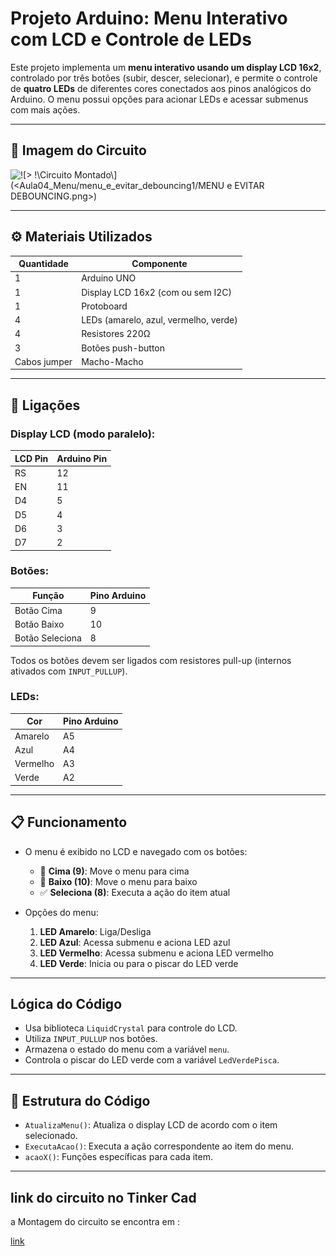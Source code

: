 # Projeto Arduino: Menu Interativo com LCD e Controle de LEDs

Este projeto implementa um **menu interativo usando um display LCD 16x2**, controlado por três botões (subir, descer, selecionar), e permite o controle de **quatro LEDs** de diferentes cores conectados aos pinos analógicos do Arduino. O menu possui opções para acionar LEDs e acessar submenus com mais ações.

---

## 📸 Imagem do Circuito

![!\[> !\\[Circuito Montado\\](./104521f6-1da5-468c-be70-a5cdb4309f21.png)\](<Aula04_Menu/menu_e_evitar_debouncing1/MENU e EVITAR DEBOUNCING.png>)](<MENU e EVITAR DEBOUNCING.png>)

---

## ⚙️ Materiais Utilizados

| Quantidade | Componente              |
|------------|--------------------------|
| 1          | Arduino UNO              |
| 1          | Display LCD 16x2 (com ou sem I2C) |
| 1          | Protoboard               |
| 4          | LEDs (amarelo, azul, vermelho, verde) |
| 4          | Resistores 220Ω          |
| 3          | Botões push-button       |
| Cabos jumper | Macho-Macho             |

---

## 🔌 Ligações

### Display LCD (modo paralelo):

| LCD Pin | Arduino Pin |
|---------|-------------|
| RS      | 12          |
| EN      | 11          |
| D4      | 5           |
| D5      | 4           |
| D6      | 3           |
| D7      | 2           |

### Botões:

| Função        | Pino Arduino |
|---------------|--------------|
| Botão Cima    | 9            |
| Botão Baixo   | 10           |
| Botão Seleciona | 8          |

Todos os botões devem ser ligados com resistores pull-up (internos ativados com `INPUT_PULLUP`).

### LEDs:

| Cor     | Pino Arduino |
|---------|--------------|
| Amarelo | A5           |
| Azul    | A4           |
| Vermelho| A3           |
| Verde   | A2           |

---

## 📋 Funcionamento

- O menu é exibido no LCD e navegado com os botões:
  - 🔼 **Cima (9)**: Move o menu para cima
  - 🔽 **Baixo (10)**: Move o menu para baixo
  - ✅ **Seleciona (8)**: Executa a ação do item atual

- Opções do menu:
  1. **LED Amarelo**: Liga/Desliga
  2. **LED Azul**: Acessa submenu e aciona LED azul
  3. **LED Vermelho**: Acessa submenu e aciona LED vermelho
  4. **LED Verde**: Inicia ou para o piscar do LED verde

---

## Lógica do Código

- Usa biblioteca `LiquidCrystal` para controle do LCD.
- Utiliza `INPUT_PULLUP` nos botões.
- Armazena o estado do menu com a variável `menu`.
- Controla o piscar do LED verde com a variável `LedVerdePisca`.

---

## 📂 Estrutura do Código

- `AtualizaMenu()`: Atualiza o display LCD de acordo com o item selecionado.
- `ExecutaAcao()`: Executa a ação correspondente ao item do menu.
- `acaoX()`: Funções específicas para cada item.

---
## link do circuito no Tinker Cad

a Montagem do circuito se encontra em :

[link](https://www.tinkercad.com/things/1c1Ap8sG8VR-fantastic-jaagub/editel?returnTo=https%3A%2F%2Fwww.tinkercad.com%2Fdashboard)
